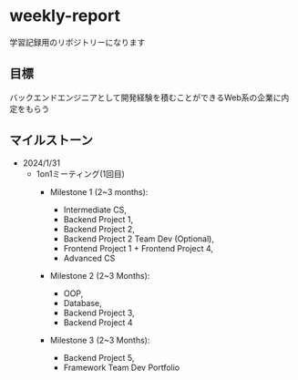 # weekly-report
学習記録用のリポジトリーになります

## 目標
バックエンドエンジニアとして開発経験を積むことができるWeb系の企業に内定をもらう

## マイルストーン
- 2024/1/31
    - 1on1ミーティング(1回目)
        - Milestone 1 (2~3 months):
            - Intermediate CS,
            - Backend Project 1,
            - Backend Project 2,
            - Backend Project 2 Team Dev (Optional),
            - Frontend Project 1 + Frontend Project 4,
            - Advanced CS

        - Milestone 2 (2~3 Months):
            - OOP,
            - Database,
            - Backend Project 3,
            - Backend Project 4

        - Milestone 3 (2~3 Months):
            - Backend Project 5,
            - Framework Team Dev Portfolio
